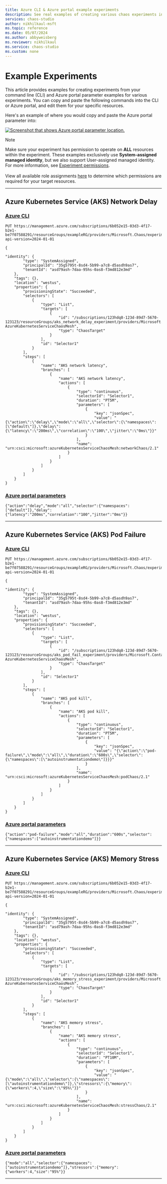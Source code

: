 ```yaml
---
title: Azure CLI & Azure portal example experiments
description: See real examples of creating various chaos experiments in the Azure portal and CLI. 
services: chaos-studio
author: nikhilkaul-msft
ms.topic: reference
ms.date: 05/07/2024
ms.author: abbyweisberg
ms.reviewer: nikhilkaul
ms.service: chaos-studio
ms.custom: none
---
```


# Example Experiments

This article provides examples for creating experiments from your command line (CLI) and Azure portal parameter examples for various experiments. You can copy and paste the following commands into the CLI or Azure portal, and edit them for your specific resources. 

Here's an example of where you would copy and paste the Azure portal parameter into:

[![Screenshot that shows Azure portal parameter location.](images/azure-portal-parameter-examples.png)](images/azure-portal-parameter-examples.png#lightbox)

> [!NOTE]
> Make sure your experiment has permission to operate on **ALL** resources within the experiment. These examples exclusively use **System-assigned managed identity**, but we also support User-assigned managed identity. For more information, see [Experiment permissions](chaos-studio-permissions-security.md). 
><br>
><br>
>View all available role assignments [here](chaos-studio-fault-providers.md) to determine which permissions are required for your target resources. 

---
Azure Kubernetes Service (AKS) Network Delay
---

### [Azure CLI](#tab/azure-CLI)
```AzCLI
PUT https://management.azure.com/subscriptions/6b052e15-03d3-4f17-b2e1-be7f07588291/resourceGroups/exampleRG/providers/Microsoft.Chaos/experiments/exampleExperiment?api-version=2024-01-01

{    

"identity": {
        "type": "SystemAssigned",
        "principalId": "35g5795t-8sd4-5b99-a7c8-d5asdh9as7",
        "tenantId": "asd79ash-7daa-95hs-0as8-f3md812e3md"
    },
    "tags": {},
    "location": "westus",
    "properties": {
        "provisioningState": "Succeeded",
        "selectors": [
            {
                "type": "List",
                "targets": [
                    {
                        "id": "/subscriptions/123hdq8-123d-89d7-5670-123123/resourceGroups/aks_network_delay_experiment/providers/Microsoft.ContainerService/managedClusters/nikhilAKScluster/providers/Microsoft.Chaos/targets/Microsoft-AzureKubernetesServiceChaosMesh",
                        "type": "ChaosTarget"
                    }
                ],
                "id": "Selector1"
            }
        ],
        "steps": [
            {
                "name": "AKS network latency",
                "branches": [
                    {
                        "name": "AKS network latency",
                        "actions": [
                            {
                                "type": "continuous",
                                "selectorId": "Selector1",
                                "duration": "PT5M",
                                "parameters": [
                                    {
                                        "key": "jsonSpec",
                                        "value": "{\"action\":\"delay\",\"mode\":\"all\",\"selector\":{\"namespaces\":[\"default\"]},\"delay\":{\"latency\":\"200ms\",\"correlation\":\"100\",\"jitter\":\"0ms\"}}"
                                    }
                                ],
                                "name": "urn:csci:microsoft:azureKubernetesServiceChaosMesh:networkChaos/2.1"
                            }
                        ]
                    }
                ]
            }
        ]
    }
}

```


### [Azure portal parameters](#tab/azure-portal)

```Azure portal
{"action":"delay","mode":"all","selector":{"namespaces":["default"]},"delay":{"latency":"200ms","correlation":"100","jitter":"0ms"}}
```
--- 
Azure Kubernetes Service (AKS) Pod Failure
---

### [Azure CLI](#tab/azure-CLI)
```AzCLI
PUT https://management.azure.com/subscriptions/6b052e15-03d3-4f17-b2e1-be7f07588291/resourceGroups/exampleRG/providers/Microsoft.Chaos/experiments/exampleExperiment?api-version=2024-01-01

{    

"identity": {
        "type": "SystemAssigned",
        "principalId": "35g5795t-8sd4-5b99-a7c8-d5asdh9as7",
        "tenantId": "asd79ash-7daa-95hs-0as8-f3md812e3md"
    },
    "tags": {},
    "location": "westus",
    "properties": {
        "provisioningState": "Succeeded",
        "selectors": [
            {
                "type": "List",
                "targets": [
                    {
                        "id": "/subscriptions/123hdq8-123d-89d7-5670-123123/resourceGroups/aks_pod_fail_experiment/providers/Microsoft.ContainerService/managedClusters/nikhilAKScluster/providers/Microsoft.Chaos/targets/Microsoft-AzureKubernetesServiceChaosMesh",
                        "type": "ChaosTarget"
                    }
                ],
                "id": "Selector1"
            }
        ],
        "steps": [
            {
                "name": "AKS pod kill",
                "branches": [
                    {
                        "name": "AKS pod kill",
                        "actions": [
                            {
                                "type": "continuous",
                                "selectorId": "Selector1",
                                "duration": "PT5M",
                                "parameters": [
                                    {
                                        "key": "jsonSpec",
                                        "value": "{\"action\":\"pod-failure\",\"mode\":\"all\",\"duration\":\"600s\",\"selector\":{\"namespaces\":[\"autoinstrumentationdemo\"]}}}"
                                    }
                                ],
                                "name": "urn:csci:microsoft:azureKubernetesServiceChaosMesh:podChaos/2.1"
                            }
                        ]
                    }
                ]
            }
        ]
    }
}

```


### [Azure portal parameters](#tab/azure-portal)

```Azure portal
{"action":"pod-failure","mode":"all","duration":"600s","selector":{"namespaces":["autoinstrumentationdemo"]}}
```
---
Azure Kubernetes Service (AKS) Memory Stress
---

### [Azure CLI](#tab/azure-CLI)
```AzCLI
PUT https://management.azure.com/subscriptions/6b052e15-03d3-4f17-b2e1-be7f07588291/resourceGroups/exampleRG/providers/Microsoft.Chaos/experiments/exampleExperiment?api-version=2024-01-01

{    

"identity": {
        "type": "SystemAssigned",
        "principalId": "35g5795t-8sd4-5b99-a7c8-d5asdh9as7",
        "tenantId": "asd79ash-7daa-95hs-0as8-f3md812e3md"
    },
    "tags": {},
    "location": "westus",
    "properties": {
        "provisioningState": "Succeeded",
        "selectors": [
            {
                "type": "List",
                "targets": [
                    {
                        "id": "/subscriptions/123hdq8-123d-89d7-5670-123123/resourceGroups/aks_memory_stress_experiment/providers/Microsoft.ContainerService/managedClusters/nikhilAKScluster/providers/Microsoft.Chaos/targets/Microsoft-AzureKubernetesServiceChaosMesh",
                        "type": "ChaosTarget"
                    }
                ],
                "id": "Selector1"
            }
        ],
        "steps": [
            {
                "name": "AKS memory stress",
                "branches": [
                    {
                        "name": "AKS memory stress",
                        "actions": [
                            {
                                "type": "continuous",
                                "selectorId": "Selector1",
                                "duration": "PT10M",
                                "parameters": [
                                    {
                                        "key": "jsonSpec",
                                        "value": "{\"mode\":\"all\",\"selector\":{\"namespaces\":[\"autoinstrumentationdemo\"]},\"stressors\":{\"memory\":{\"workers\":4,\"size\":\"95%\"}}"
                                    }
                                ],
                                "name": "urn:csci:microsoft:azureKubernetesServiceChaosMesh:stressChaos/2.1"
                            }
                        ]
                    }
                ]
            }
        ]
    }
}

```


### [Azure portal parameters](#tab/azure-portal)

```Azure portal
{"mode":"all","selector":{"namespaces":["autoinstrumentationdemo"]},"stressors":{"memory":{"workers":4,"size":"95%"}}
```
--- 
